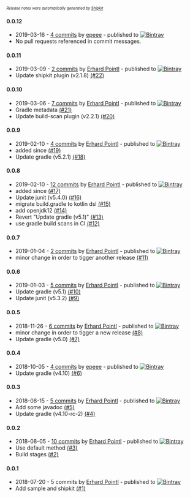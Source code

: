 <sup><sup>*Release notes were automatically generated by [Shipkit](http://shipkit.org/)*</sup></sup>

#### 0.0.12
 - 2019-03-16 - [4 commits](https://github.com/epeee/shipkit-demo/compare/v0.0.11...v0.0.12) by [epeee](https://github.com/epeee) - published to [![Bintray](https://img.shields.io/badge/Bintray-0.0.12-green.svg)](https://bintray.com/epeee/test/shipkit-demo/0.0.12)
 - No pull requests referenced in commit messages.

#### 0.0.11
 - 2019-03-09 - [2 commits](https://github.com/epeee/shipkit-demo/compare/v0.0.10...v0.0.11) by [Erhard Pointl](https://github.com/epeee) - published to [![Bintray](https://img.shields.io/badge/Bintray-0.0.11-green.svg)](https://bintray.com/epeee/test/shipkit-demo/0.0.11)
 - Update shipkit plugin (v2.1.8) [(#22)](https://github.com/epeee/shipkit-demo/pull/22)

#### 0.0.10
 - 2019-03-06 - [7 commits](https://github.com/epeee/shipkit-demo/compare/v0.0.9...v0.0.10) by [Erhard Pointl](https://github.com/epeee) - published to [![Bintray](https://img.shields.io/badge/Bintray-0.0.10-green.svg)](https://bintray.com/epeee/test/shipkit-demo/0.0.10)
 - Gradle metadata [(#21)](https://github.com/epeee/shipkit-demo/pull/21)
 - Update build-scan plugin (v2.2.1) [(#20)](https://github.com/epeee/shipkit-demo/pull/20)

#### 0.0.9
 - 2019-02-10 - [4 commits](https://github.com/epeee/shipkit-demo/compare/v0.0.8...v0.0.9) by [Erhard Pointl](https://github.com/epeee) - published to [![Bintray](https://img.shields.io/badge/Bintray-0.0.9-green.svg)](https://bintray.com/epeee/test/shipkit-demo/0.0.9)
 - added since [(#19)](https://github.com/epeee/shipkit-demo/pull/19)
 - Update gradle (v5.2.1) [(#18)](https://github.com/epeee/shipkit-demo/pull/18)

#### 0.0.8
 - 2019-02-10 - [12 commits](https://github.com/epeee/shipkit-demo/compare/v0.0.7...v0.0.8) by [Erhard Pointl](https://github.com/epeee) - published to [![Bintray](https://img.shields.io/badge/Bintray-0.0.8-green.svg)](https://bintray.com/epeee/test/shipkit-demo/0.0.8)
 - added since [(#17)](https://github.com/epeee/shipkit-demo/pull/17)
 - Update junit (v5.4.0) [(#16)](https://github.com/epeee/shipkit-demo/pull/16)
 - migrate build.gradle to kotlin dsl [(#15)](https://github.com/epeee/shipkit-demo/pull/15)
 - add openjdk12 [(#14)](https://github.com/epeee/shipkit-demo/pull/14)
 - Revert "Update gradle (v5.1)" [(#13)](https://github.com/epeee/shipkit-demo/pull/13)
 - use gradle build scans in CI [(#12)](https://github.com/epeee/shipkit-demo/pull/12)

#### 0.0.7
 - 2019-01-04 - [2 commits](https://github.com/epeee/shipkit-demo/compare/v0.0.6...v0.0.7) by [Erhard Pointl](https://github.com/epeee) - published to [![Bintray](https://img.shields.io/badge/Bintray-0.0.7-green.svg)](https://bintray.com/epeee/test/shipkit-demo/0.0.7)
 - minor change in order to tigger another release [(#11)](https://github.com/epeee/shipkit-demo/pull/11)

#### 0.0.6
 - 2019-01-03 - [5 commits](https://github.com/epeee/shipkit-demo/compare/v0.0.5...v0.0.6) by [Erhard Pointl](https://github.com/epeee) - published to [![Bintray](https://img.shields.io/badge/Bintray-0.0.6-green.svg)](https://bintray.com/epeee/test/shipkit-demo/0.0.6)
 - Update gradle (v5.1) [(#10)](https://github.com/epeee/shipkit-demo/pull/10)
 - Update junit (v5.3.2) [(#9)](https://github.com/epeee/shipkit-demo/pull/9)

#### 0.0.5
 - 2018-11-26 - [6 commits](https://github.com/epeee/shipkit-demo/compare/v0.0.4...v0.0.5) by [Erhard Pointl](https://github.com/epeee) - published to [![Bintray](https://img.shields.io/badge/Bintray-0.0.5-green.svg)](https://bintray.com/epeee/test/shipkit-demo/0.0.5)
 - minor change in order to tigger a new release [(#8)](https://github.com/epeee/shipkit-demo/pull/8)
 - Update gradle (v5.0) [(#7)](https://github.com/epeee/shipkit-demo/pull/7)

#### 0.0.4
 - 2018-10-05 - [4 commits](https://github.com/epeee/shipkit-demo/compare/v0.0.3...v0.0.4) by [epeee](https://github.com/epeee) - published to [![Bintray](https://img.shields.io/badge/Bintray-0.0.4-green.svg)](https://bintray.com/epeee/test/shipkit-demo/0.0.4)
 - Update gradle (v4.10) [(#6)](https://github.com/epeee/shipkit-demo/pull/6)

#### 0.0.3
 - 2018-08-15 - [5 commits](https://github.com/epeee/shipkit-demo/compare/v0.0.2...v0.0.3) by [Erhard Pointl](https://github.com/epeee) - published to [![Bintray](https://img.shields.io/badge/Bintray-0.0.3-green.svg)](https://bintray.com/epeee/test/shipkit-demo/0.0.3)
 - Add some javadoc [(#5)](https://github.com/epeee/shipkit-demo/pull/5)
 - Update gradle (v4.10-rc-2) [(#4)](https://github.com/epeee/shipkit-demo/pull/4)

#### 0.0.2
 - 2018-08-05 - [10 commits](https://github.com/epeee/shipkit-demo/compare/v0.0.1...v0.0.2) by [Erhard Pointl](https://github.com/epeee) - published to [![Bintray](https://img.shields.io/badge/Bintray-0.0.2-green.svg)](https://bintray.com/epeee/test/shipkit-demo/0.0.2)
 - Use default method [(#3)](https://github.com/epeee/shipkit-demo/pull/3)
 - Build stages [(#2)](https://github.com/epeee/shipkit-demo/pull/2)

#### 0.0.1
 - 2018-07-20 - 5 commits by [Erhard Pointl](https://github.com/epeee) - published to [![Bintray](https://img.shields.io/badge/Bintray-0.0.1-green.svg)](https://bintray.com/epeee/test/shipkit-demo/0.0.1)
 - Add sample and shipkit [(#1)](https://github.com/epeee/shipkit-demo/pull/1)

